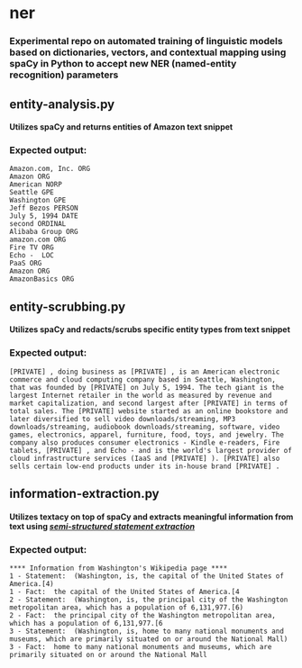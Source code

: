 # ner

### Experimental repo on automated training of linguistic models based on dictionaries, vectors, and contextual mapping using spaCy in Python to accept new NER (named-entity recognition) parameters

## entity-analysis.py

#### Utilizes **spaCy** and returns entities of Amazon text snippet

### Expected output:

```
Amazon.com, Inc. ORG
Amazon ORG
American NORP
Seattle GPE
Washington GPE
Jeff Bezos PERSON
July 5, 1994 DATE
second ORDINAL
Alibaba Group ORG
amazon.com ORG
Fire TV ORG
Echo -  LOC
PaaS ORG
Amazon ORG
AmazonBasics ORG
```

## entity-scrubbing.py

#### Utilizes **spaCy** and redacts/scrubs specific entity types from text snippet

### Expected output:

```
[PRIVATE] , doing business as [PRIVATE] , is an American electronic commerce and cloud computing company based in Seattle, Washington, that was founded by [PRIVATE] on July 5, 1994. The tech giant is the largest Internet retailer in the world as measured by revenue and market capitalization, and second largest after [PRIVATE] in terms of total sales. The [PRIVATE] website started as an online bookstore and later diversified to sell video downloads/streaming, MP3 downloads/streaming, audiobook downloads/streaming, software, video games, electronics, apparel, furniture, food, toys, and jewelry. The company also produces consumer electronics - Kindle e-readers, Fire tablets, [PRIVATE] , and Echo - and is the world's largest provider of cloud infrastructure services (IaaS and [PRIVATE] ). [PRIVATE] also sells certain low-end products under its in-house brand [PRIVATE] .
```

## information-extraction.py

#### Utilizes textacy on top of **spaCy** and extracts meaningful information from text using [_semi-structured statement extraction_](https://www.pydoc.io/pypi/textacy-0.5.0/autoapi/extract/index.html#extract.semistructured_statements)

### Expected output:

```
**** Information from Washington's Wikipedia page ****
1 - Statement:  (Washington, is, the capital of the United States of America.[4)
1 - Fact:  the capital of the United States of America.[4
2 - Statement:  (Washington, is, the principal city of the Washington metropolitan area, which has a population of 6,131,977.[6)
2 - Fact:  the principal city of the Washington metropolitan area, which has a population of 6,131,977.[6
3 - Statement:  (Washington, is, home to many national monuments and museums, which are primarily situated on or around the National Mall)
3 - Fact:  home to many national monuments and museums, which are primarily situated on or around the National Mall
```
